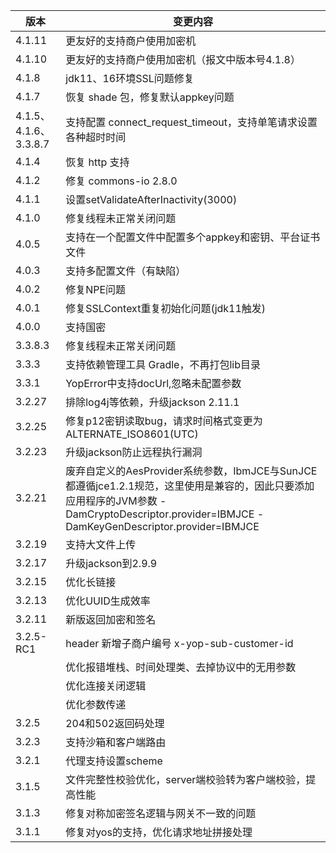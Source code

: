 | 版本 | 变更内容 |
| --- | --- |
| 4.1.11 | 更友好的支持商户使用加密机 |
| 4.1.10 | 更友好的支持商户使用加密机（报文中版本号4.1.8） |
| 4.1.8 | jdk11、16环境SSL问题修复 |
| 4.1.7 | 恢复 shade 包，修复默认appkey问题 |
| 4.1.5、4.1.6、3.3.8.7 | 支持配置 connect_request_timeout，支持单笔请求设置各种超时时间 |
| 4.1.4 | 恢复 http 支持 |
| 4.1.2 | 修复 commons-io 2.8.0 |
| 4.1.1 | 设置setValidateAfterInactivity(3000) |
| 4.1.0 | 修复线程未正常关闭问题 |
| 4.0.5 | 支持在一个配置文件中配置多个appkey和密钥、平台证书文件 |
| 4.0.3 | 支持多配置文件（有缺陷） |
| 4.0.2 | 修复NPE问题 |
| 4.0.1 | 修复SSLContext重复初始化问题(jdk11触发) |
| 4.0.0 | 支持国密 |
| 3.3.8.3 | 修复线程未正常关闭问题 |
| 3.3.3 | 支持依赖管理工具 Gradle，不再打包lib目录 | 
| 3.3.1 | YopError中支持docUrl,忽略未配置参数 | 
| 3.2.27 | 排除log4j等依赖，升级jackson 2.11.1 | 
| 3.2.25 | 修复p12密钥读取bug，请求时间格式变更为ALTERNATE_ISO8601(UTC) | 
| 3.2.23 | 升级jackson防止远程执行漏洞 |
| 3.2.21 | 废弃自定义的AesProvider系统参数，IbmJCE与SunJCE都遵循jce1.2.1规范，这里使用是兼容的，因此只要添加应用程序的JVM参数 -DamCryptoDescriptor.provider=IBMJCE -DamKeyGenDescriptor.provider=IBMJCE|
| 3.2.19 | 支持大文件上传|
| 3.2.17 | 升级jackson到2.9.9|
| 3.2.15 | 优化长链接|
| 3.2.13 | 优化UUID生成效率|
| 3.2.11 | 新版返回加密和签名|
| 3.2.5-RC1 | header 新增子商户编号 x-yop-sub-customer-id
|        | 优化报错堆栈、时间处理类、去掉协议中的无用参数 |
|        | 优化连接关闭逻辑 |
|        | 优化参数传递 |
| 3.2.5 | 204和502返回码处理 |
| 3.2.3 | 支持沙箱和客户端路由 |
| 3.2.1 | 代理支持设置scheme |
| 3.1.5 | 文件完整性校验优化，server端校验转为客户端校验，提高性能 |
| 3.1.3 | 修复对称加密签名逻辑与网关不一致的问题 |
| 3.1.1 | 修复对yos的支持，优化请求地址拼接处理 |